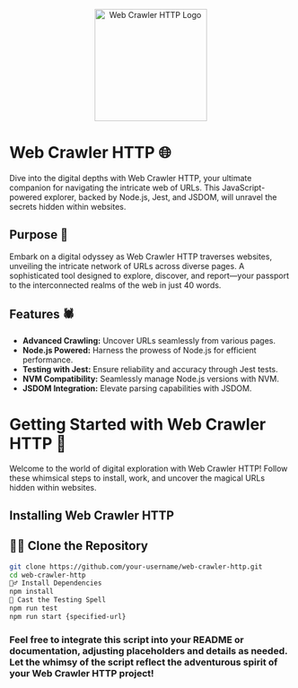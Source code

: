 <p align="center">
  <img src="[web-crawler-logo.png](https://cdn-icons-png.flaticon.com/512/48/48722.png)" alt="Web Crawler HTTP Logo" width="200">
</p>

# Web Crawler HTTP 🌐

Dive into the digital depths with Web Crawler HTTP, your ultimate companion for navigating the intricate web of URLs. This JavaScript-powered explorer, backed by Node.js, Jest, and JSDOM, will unravel the secrets hidden within websites.

## Purpose 🚀

Embark on a digital odyssey as Web Crawler HTTP traverses websites, unveiling the intricate network of URLs across diverse pages. A sophisticated tool designed to explore, discover, and report—your passport to the interconnected realms of the web in just 40 words.

## Features 🕷️

- **Advanced Crawling:** Uncover URLs seamlessly from various pages.
- **Node.js Powered:** Harness the prowess of Node.js for efficient performance.
- **Testing with Jest:** Ensure reliability and accuracy through Jest tests.
- **NVM Compatibility:** Seamlessly manage Node.js versions with NVM.
- **JSDOM Integration:** Elevate parsing capabilities with JSDOM.

# Getting Started with Web Crawler HTTP 🚀

Welcome to the world of digital exploration with Web Crawler HTTP! Follow these whimsical steps to install, work, and uncover the magical URLs hidden within websites.

## Installing Web Crawler HTTP

## 🕵️‍♂️ Clone the Repository

```bash
git clone https://github.com/your-username/web-crawler-http.git
cd web-crawler-http
🧙‍♂️ Install Dependencies
npm install
🧪 Cast the Testing Spell
npm run test
npm run start {specified-url}

```

### Feel free to integrate this script into your README or documentation, adjusting placeholders and details as needed. Let the whimsy of the script reflect the adventurous spirit of your Web Crawler HTTP project!
